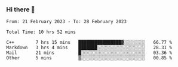 ### Hi there 👋

<!--
**wangsy503/wangsy503** is a ✨ _special_ ✨ repository because its `README.md` (this file) appears on your GitHub profile.

Here are some ideas to get you started:

- 🔭 I’m currently working on ...
- 🌱 I’m currently learning ...
- 👯 I’m looking to collaborate on ...
- 🤔 I’m looking for help with ...
- 💬 Ask me about ...
- 📫 How to reach me: ...
- 😄 Pronouns: ...
- ⚡ Fun fact: ...
-->
<!--START_SECTION:waka-->

```text
From: 21 February 2023 - To: 28 February 2023

Total Time: 10 hrs 52 mins

C++        7 hrs 15 mins   ████████████████▓░░░░░░░░   66.77 %
Markdown   3 hrs 4 mins    ███████░░░░░░░░░░░░░░░░░░   28.31 %
Mail       21 mins         █░░░░░░░░░░░░░░░░░░░░░░░░   03.36 %
Other      5 mins          ▒░░░░░░░░░░░░░░░░░░░░░░░░   00.85 %
```

<!--END_SECTION:waka-->
